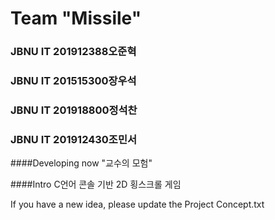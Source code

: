 # Team "Missile"

### JBNU IT 201912388오준혁
### JBNU IT 201515300장우석
### JBNU IT 201918800정석찬
### JBNU IT 201912430조민서

####Developing now "교수의 모험"

####Intro 
C언어 콘솔 기반 2D 횡스크롤 게임

If you have a new idea, please update the Project Concept.txt
